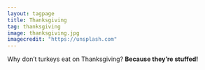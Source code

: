 ```yaml
---
layout: tagpage
title: Thanksgiving
tag: thanksgiving
image: thanksgiving.jpg
imagecredit: "https://unsplash.com"
---
```

Why don’t turkeys eat on Thanksgiving?
__Because they’re stuffed!__
